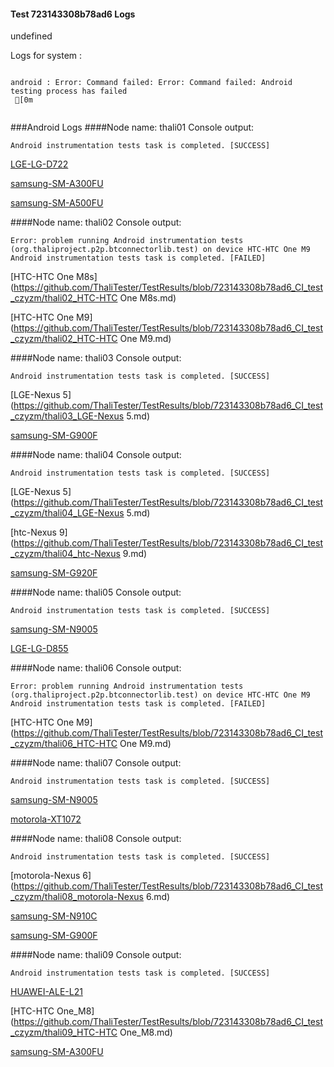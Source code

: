 #### Test 723143308b78ad6 Logs

undefined

Logs for system : 
```

android : Error: Command failed: Error: Command failed: Android testing process has failed
 [0m


```
###Android Logs
####Node name: thali01
Console output:
```
Android instrumentation tests task is completed. [SUCCESS]
```
[LGE-LG-D722](https://github.com/ThaliTester/TestResults/blob/723143308b78ad6_CI_test_czyzm/thali01_LGE-LG-D722.md)

[samsung-SM-A300FU](https://github.com/ThaliTester/TestResults/blob/723143308b78ad6_CI_test_czyzm/thali01_samsung-SM-A300FU.md)

[samsung-SM-A500FU](https://github.com/ThaliTester/TestResults/blob/723143308b78ad6_CI_test_czyzm/thali01_samsung-SM-A500FU.md)

####Node name: thali02
Console output:
```
Error: problem running Android instrumentation tests (org.thaliproject.p2p.btconnectorlib.test) on device HTC-HTC One M9 
Android instrumentation tests task is completed. [FAILED]
```
[HTC-HTC One M8s](https://github.com/ThaliTester/TestResults/blob/723143308b78ad6_CI_test_czyzm/thali02_HTC-HTC One M8s.md)

[HTC-HTC One M9](https://github.com/ThaliTester/TestResults/blob/723143308b78ad6_CI_test_czyzm/thali02_HTC-HTC One M9.md)

####Node name: thali03
Console output:
```
Android instrumentation tests task is completed. [SUCCESS]
```
[LGE-Nexus 5](https://github.com/ThaliTester/TestResults/blob/723143308b78ad6_CI_test_czyzm/thali03_LGE-Nexus 5.md)

[samsung-SM-G900F](https://github.com/ThaliTester/TestResults/blob/723143308b78ad6_CI_test_czyzm/thali03_samsung-SM-G900F.md)

####Node name: thali04
Console output:
```
Android instrumentation tests task is completed. [SUCCESS]
```
[LGE-Nexus 5](https://github.com/ThaliTester/TestResults/blob/723143308b78ad6_CI_test_czyzm/thali04_LGE-Nexus 5.md)

[htc-Nexus 9](https://github.com/ThaliTester/TestResults/blob/723143308b78ad6_CI_test_czyzm/thali04_htc-Nexus 9.md)

[samsung-SM-G920F](https://github.com/ThaliTester/TestResults/blob/723143308b78ad6_CI_test_czyzm/thali04_samsung-SM-G920F.md)

####Node name: thali05
Console output:
```
Android instrumentation tests task is completed. [SUCCESS]
```
[samsung-SM-N9005](https://github.com/ThaliTester/TestResults/blob/723143308b78ad6_CI_test_czyzm/thali05_samsung-SM-N9005.md)

[LGE-LG-D855](https://github.com/ThaliTester/TestResults/blob/723143308b78ad6_CI_test_czyzm/thali05_LGE-LG-D855.md)

####Node name: thali06
Console output:
```
Error: problem running Android instrumentation tests (org.thaliproject.p2p.btconnectorlib.test) on device HTC-HTC One M9 
Android instrumentation tests task is completed. [FAILED]
```
[HTC-HTC One M9](https://github.com/ThaliTester/TestResults/blob/723143308b78ad6_CI_test_czyzm/thali06_HTC-HTC One M9.md)

####Node name: thali07
Console output:
```
Android instrumentation tests task is completed. [SUCCESS]
```
[samsung-SM-N9005](https://github.com/ThaliTester/TestResults/blob/723143308b78ad6_CI_test_czyzm/thali07_samsung-SM-N9005.md)

[motorola-XT1072](https://github.com/ThaliTester/TestResults/blob/723143308b78ad6_CI_test_czyzm/thali07_motorola-XT1072.md)

####Node name: thali08
Console output:
```
Android instrumentation tests task is completed. [SUCCESS]
```
[motorola-Nexus 6](https://github.com/ThaliTester/TestResults/blob/723143308b78ad6_CI_test_czyzm/thali08_motorola-Nexus 6.md)

[samsung-SM-N910C](https://github.com/ThaliTester/TestResults/blob/723143308b78ad6_CI_test_czyzm/thali08_samsung-SM-N910C.md)

[samsung-SM-G900F](https://github.com/ThaliTester/TestResults/blob/723143308b78ad6_CI_test_czyzm/thali08_samsung-SM-G900F.md)

####Node name: thali09
Console output:
```
Android instrumentation tests task is completed. [SUCCESS]
```
[HUAWEI-ALE-L21](https://github.com/ThaliTester/TestResults/blob/723143308b78ad6_CI_test_czyzm/thali09_HUAWEI-ALE-L21.md)

[HTC-HTC One_M8](https://github.com/ThaliTester/TestResults/blob/723143308b78ad6_CI_test_czyzm/thali09_HTC-HTC One_M8.md)

[samsung-SM-A300FU](https://github.com/ThaliTester/TestResults/blob/723143308b78ad6_CI_test_czyzm/thali09_samsung-SM-A300FU.md)




